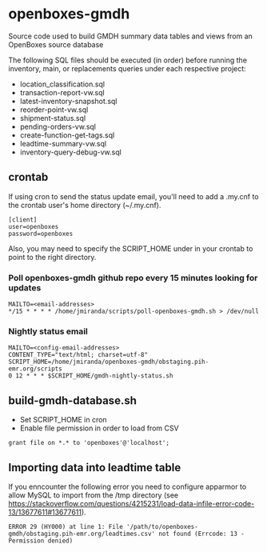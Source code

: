 # openboxes-gmdh
Source code used to build GMDH summary data tables and views from an OpenBoxes source database

The following SQL files should be executed (in order) before running the inventory, main, or replacements queries under 
each respective project:

* location_classification.sql
* transaction-report-vw.sql
* latest-inventory-snapshot.sql
* reorder-point-vw.sql
* shipment-status.sql
* pending-orders-vw.sql
* create-function-get-tags.sql
* leadtime-summary-vw.sql
* inventory-query-debug-vw.sql

## crontab
If using cron to send the status update email, you'll need to add a .my.cnf to the crontab user's home directory (~/.my.cnf).
```
[client]
user=openboxes
password=openboxes
```
Also, you may need to specify the SCRIPT_HOME under in your crontab to point to the right directory.

### Poll openboxes-gmdh github repo every 15 minutes looking for updates
```
MAILTO=<email-addresses>
*/15 * * * * /home/jmiranda/scripts/poll-openboxes-gmdh.sh > /dev/null
```

### Nightly status email 
```
MAILTO=<config-email-addresses>
CONTENT_TYPE="text/html; charset=utf-8"
SCRIPT_HOME=/home/jmiranda/openboxes-gmdh/obstaging.pih-emr.org/scripts
0 12 * * * $SCRIPT_HOME/gmdh-nightly-status.sh
```


## build-gmdh-database.sh
* Set SCRIPT_HOME in cron
* Enable file permission in order to load from CSV
```
grant file on *.* to 'openboxes'@'localhost';
```

## Importing data into leadtime table
If you enncounter the following error you need to configure apparmor to allow MySQL to import from the
/tmp directory (see https://stackoverflow.com/questions/4215231/load-data-infile-error-code-13/13677611#13677611).
```
ERROR 29 (HY000) at line 1: File '/path/to/openboxes-gmdh/obstaging.pih-emr.org/leadtimes.csv' not found (Errcode: 13 - Permission denied)
```

